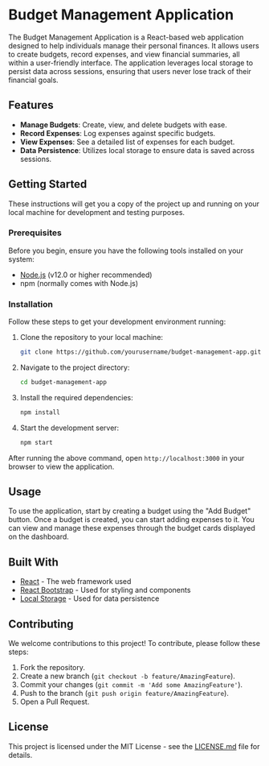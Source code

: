 # Budget Management Application

The Budget Management Application is a React-based web application designed to help individuals manage their personal finances. It allows users to create budgets, record expenses, and view financial summaries, all within a user-friendly interface. The application leverages local storage to persist data across sessions, ensuring that users never lose track of their financial goals.

## Features

- **Manage Budgets**: Create, view, and delete budgets with ease.
- **Record Expenses**: Log expenses against specific budgets.
- **View Expenses**: See a detailed list of expenses for each budget.
- **Data Persistence**: Utilizes local storage to ensure data is saved across sessions.

## Getting Started

These instructions will get you a copy of the project up and running on your local machine for development and testing purposes.

### Prerequisites

Before you begin, ensure you have the following tools installed on your system:
- [Node.js](https://nodejs.org/en/) (v12.0 or higher recommended)
- npm (normally comes with Node.js)

### Installation

Follow these steps to get your development environment running:

1. Clone the repository to your local machine:

    ```bash
    git clone https://github.com/yourusername/budget-management-app.git
    ```

2. Navigate to the project directory:

    ```bash
    cd budget-management-app
    ```

3. Install the required dependencies:

    ```bash
    npm install
    ```

4. Start the development server:

    ```bash
    npm start
    ```

After running the above command, open `http://localhost:3000` in your browser to view the application.

## Usage

To use the application, start by creating a budget using the "Add Budget" button. Once a budget is created, you can start adding expenses to it. You can view and manage these expenses through the budget cards displayed on the dashboard.

## Built With

- [React](https://reactjs.org/) - The web framework used
- [React Bootstrap](https://react-bootstrap.github.io/) - Used for styling and components
- [Local Storage](https://developer.mozilla.org/en-US/docs/Web/API/Window/localStorage) - Used for data persistence

## Contributing

We welcome contributions to this project! To contribute, please follow these steps:

1. Fork the repository.
2. Create a new branch (`git checkout -b feature/AmazingFeature`).
3. Commit your changes (`git commit -m 'Add some AmazingFeature'`).
4. Push to the branch (`git push origin feature/AmazingFeature`).
5. Open a Pull Request.

## License

This project is licensed under the MIT License - see the [LICENSE.md](LICENSE.md) file for details.


